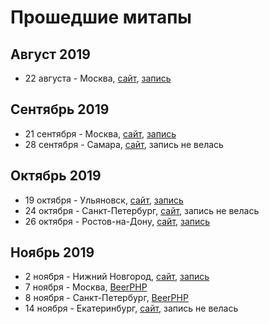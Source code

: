 # Прошедшие митапы
## Август 2019
- 22 августа - Москва, [сайт](https://panda-meetup.ru/msk-php-meetup), [запись](https://www.youtube.com/watch?v=ks3t_Z9st8k)

## Сентябрь 2019
- 21 сентября - Москва, [сайт](https://badoo-tech.timepad.ru/event/1046530/), [запись](https://www.youtube.com/watch?v=WExbasUwdZg)
- 28 сентября - Самара, [сайт](https://panda-meetup.ru/smr-php-meetup), запись не велась

## Октябрь 2019
- 19 октября - Ульяновск, [сайт](https://panda-meetup.ru/ulsk-php-meetup), [запись](https://www.youtube.com/watch?v=yGGfOFkdSs0&feature=youtu.be)
- 24 октября - Санкт-Петербург, [сайт](https://www.meetup.com/ru-RU/symfoniacs-spb/events/264744562/), запись не велась
- 26 октября - Ростов-на-Дону, [сайт](https://php-rnd.timepad.ru/event/1075848/), [запись](https://youtu.be/AEeDDeTBdlQ?t=2784)

## Ноябрь 2019
- 2 ноября - Нижний Новгород, [сайт](https://www.it52.info/events/2019-11-02-pervyy-mitap-soobschestva-php-nn), [запись](https://www.youtube.com/watch?v=ha9dV-ZsnLQ)
- 7 ноября - Москва, [BeerPHP](https://github.com/beerphp/moscow)
- 8 ноября - Санкт-Петербург, [BeerPHP](https://github.com/beerphp/spb)
- 14 ноября - Екатеринбург, [сайт](https://scienceman.timepad.ru/event/1090542/), запись не велась
